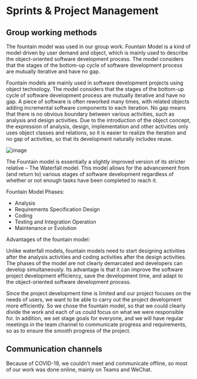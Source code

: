 # Sprints & Project Management



## Group working methods
The fountain model was used in our group work. Fountain Model is a kind of model driven by user demand and object, which is mainly used to describe the object-oriented software development process. The model considers that the stages of the bottom-up cycle of software development process are mutually iterative and have no gap.   

Fountain models are mainly used in software development projects using object technology. The model considers that the stages of the bottom-up cycle of software development process are mutually iterative and have no gap. A piece of software is often reworked many times, with related objects adding incremental software components to each iteration. No gap means that there is no obvious boundary between various activities, such as analysis and design activities. Due to the introduction of the object concept, the expression of analysis, design, implementation and other activities only uses object classes and relations, so it is easier to realize the iteration and no gap of activities, so that its development naturally includes reuse.  







![image](https://user-images.githubusercontent.com/73413798/117652063-49d06580-b1c5-11eb-825c-9604cc61057a.png)  







The Fountain model is essentially a slightly improved version of its stricter relative – The Waterfall model. This model allows for the advancement from (and return to) various stages of software development regardless of whether or not enough tasks have been completed to reach it.  







 Fountain Model Phases:
 * Analysis
 * Requirements Specification Design
 * Coding
 * Testing and Integration Operation
 * Maintenance or Evolution





Advantages of the fountain model:  

Unlike waterfall models, fountain models need to start designing activities after the analysis activities and coding activities after the design activities. The phases of the model are not clearly demarcated and developers can develop simultaneously. Its advantage is that it can improve the software project development efficiency, save the development time, and adapt to the object-oriented software development process.

Since the project development time is limited and our project focuses on the needs of users, we want to be able to carry out the project development more efficiently. So we chose the fountain model, so that we could clearly divide the work and each of us could focus on what we were responsible for. In addition, we set stage goals for everyone, and we will have regular meetings in the team channel to communicate progress and requirements, so as to ensure the smooth progress of the project.





## Communication channels  

Because of COVID-19, we couldn't meet and communicate offline, so most of our work was done online, mainly on Teams and WeChat.


